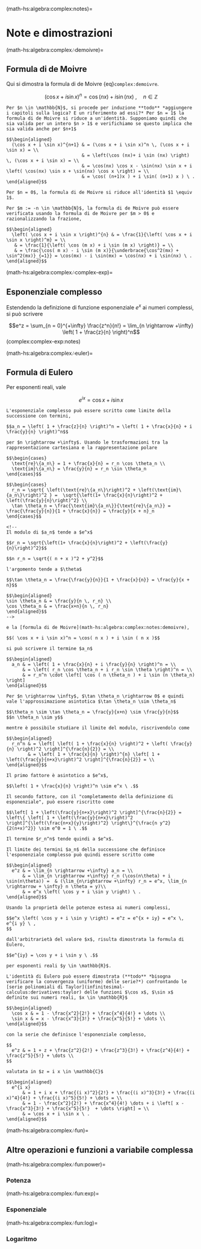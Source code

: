(math-hs:algebra:complex:notes)=
# Note e dimostrazioni

<!--
(math-hs:algebra:complex:notes:demoivre-euler)=
## Formula di de Moivre, esponenziale complesso e formula di Eulero
-->

(math-hs:algebra:complex:notes:demoivre)=
## Formula di de Moivre
Qui si dimostra la formula di de Moivre {eq}`complex:demoivre`.

$$(\cos x + i \sin x)^n = \cos(nx) + i \sin(nx) \ , \quad n \in \mathbb{Z}$$

```{dropdown} Dimostrazione per induzione
Per $n \in \mathbb{N}$, si procede per induzione **todo** *aggiungere i capitoli sulla logica? E un riferimento ad essi?* Per $n = 1$ la formula di de Moivre si riduce a un'identità. Supponiamo quindi che sia valida per un intero $n > 1$ e verifichiamo se questo implica che sia valida anche per $n+1$

$$\begin{aligned}
  (\cos x + i \sin x)^{n+1} & = (\cos x + i \sin x)^n \, (\cos x + i \sin x) = \\
                            & = \left(\cos (nx)+ i \sin (nx) \right) \, (\cos x + i \sin x) = \\
                            & = \cos(nx) \cos x - \sin(nx) \sin x + i \left( \cos(nx) \sin x + \sin(nx) \cos x \right) = \\
                            & = \cos( (n+1)x ) + i \sin( (n+1) x ) \ .
\end{aligned}$$

Per $n = 0$, la formula di de Moivre si riduce all'identità $1 \equiv 1$.

Per $m := -n \in \mathbb{N}$, la formula di de Moivre può essere verificata usando la formula di de Moivre per $m > 0$ e razionalizzando la frazione,

$$\begin{aligned}
  \left( \cos x + i \sin x \right)^{n} & = \frac{1}{\left( \cos x + i \sin x \right)^m} = \\
   & = \frac{1}{\left( \cos (m x) + i \sin (m x) \right)} = \\
   & = \frac{\cos( m x) - i \sin (m x)}{\underbrace{\cos^2(mx) + \sin^2(mx)}_{=1}} = \cos(mx) - i \sin(mx) = \cos(nx) + i \sin(nx) \ .
\end{aligned}$$

```

(math-hs:algebra:complex:notes:complex-exp)=
## Esponenziale complesso
Estendendo la definizione di funzione esponenziale $e^x$ ai numeri complessi, si può scrivere

$$e^z = \sum_{n = 0}^{+\infty} \frac{z^n}{n!} = \lim_{n \rightarrow +\infty} \left( 1 + \frac{z}{n} \right)^n$$ (complex:complex-exp:notes)

<!--
```{dropdown} Dimostrazione dell'equivalenza delle due definizioni
```
-->

(math-hs:algebra:complex:notes:euler)=
## Formula di Eulero
Per esponenti reali, vale

$$e^{i x} = \cos x + i \sin x$$

```{dropdown} Dimostrazione usando la definizione come limite della successione
L'esponenziale complesso può essere scritto come limite della successione con termini,

$$a_n = \left( 1 + \frac{z}{n} \right)^n = \left( 1 + \frac{x}{n} + i \frac{y}{n} \right)^n$$

per $n \rightarrow +\infty$. Usando le trasformazioni tra la rappresentazione cartesiana e la rappresentazione polare

$$\begin{cases}
  \text{re}\{a_n\} = 1 + \frac{x}{n} = r_n \cos \theta_n \\
  \text{im}\{a_n\} = \frac{y}{n} = r_n \sin \theta_n
\end{cases}$$

$$\begin{cases}
  r_n = \sqrt{ \left(\text{re}\{a_n\}\right)^2 + \left(\text{im}\{a_n\}\right)^2 } =  \sqrt{\left(1+ \frac{x}{n}\right)^2 + \left(\frac{y}{n}\right)^2} \\
  \tan \theta_n = \frac{\text{im}\{a_n\}}{\text{re}\{a_n\}} = \frac{\frac{y}{n}}{1 + \frac{x}{n}} = \frac{y}{x + n}_n
\end{cases}$$

<!--
Il modulo di $a_n$ tende a $e^x$

$$r_n = \sqrt{\left(1+ \frac{x}{n}\right)^2 + \left(\frac{y}{n}\right)^2}$$

$$n r_n = \sqrt{( n + x )^2 + y^2}$$

l'argomento tende a $\theta$ 

$$\tan \theta_n = \frac{\frac{y}{n}}{1 + \frac{x}{n}} = \frac{y}{x + n}$$

$$\begin{aligned}
\sin \theta_n & = \frac{y}{n \, r_n} \\
\cos \theta_n & = \frac{x+n}{n \, r_n}
\end{aligned}$$
-->

e la [formula di de Moivre](math-hs:algebra:complex:notes:demoivre),

$$( \cos x + i \sin x)^n = \cos( n x ) + i \sin ( n x )$$

si può scrivere il termine $a_n$

$$\begin{aligned}
  a_n & = \left( 1 + \frac{x}{n} + i \frac{y}{n} \right)^n = \\
      & = \left( r_n \cos \theta_n + i r_n \sin \theta \right)^n = \\
      & = r_n^n \cdot \left[ \cos ( n \theta_n ) + i \sin (n \theta_n) \right]
\end{aligned}$$

Per $n \rightarrow \infty$, $\tan \theta_n \rightarrow 0$ e quindi vale l'approssimazione asintotica $\tan \theta_n \sim \theta_n$

$$\theta_n \sim \tan \theta_n = \frac{y}{x+n} \sim \frac{y}{n}$$
$$n \theta_n \sim y$$

mentre è possibile studiare il limite del modulo, riscrivendolo come

$$\begin{aligned}
  r_n^n & = \left[ \left( 1 + \frac{x}{n} \right)^2 + \left( \frac{y}{n} \right)^2 \right]^{\frac{n}{2}} = \\
        & = \left( 1 + \frac{x}{n} \right)^{n} \left[ 1 + \left(\frac{y}{n+x}\right)^2 \right]^{\frac{n}{2}} = \\
\end{aligned}$$

Il primo fattore è asintotico a $e^x$,

$$\left( 1 + \frac{x}{n} \right)^n \sim e^x \ .$$

Il secondo fattore, con il "completamento della definizione di esponenziale", può essere riscritto come

$$\left[ 1 + \left(\frac{y}{n+x}\right)^2 \right]^{\frac{n}{2}} = \left\{ \left[ 1 + \left(\frac{y}{n+x}\right)^2 \right]^{\left(\frac{n+x}{y}\right)^2} \right\}^{\frac{n y^2}{2(n+x)^2}} \sim e^0 = 1 \ .$$

Il termine $r_n^n$ tende quindi a $e^x$.

Il limite dei termini $a_n$ della successione che definisce l'esponenziale complesso può quindi essere scritto come

$$\begin{aligned}
  e^z & = \lim_{n \rightarrow +\infty} a_n = \\
      & = \lim_{n \rightarrow +\infty} r_n (\cos(n\theta) + i \sin(n\theta)) =  & (\lim_{n\rightarrow +\infty} r_n = e^x, \lim_{n \rightarrow + \infty} n \theta = y)\\
      & = e^x \left( \cos y + i \sin y \right) \ .
\end{aligned}$$

Usando la proprietà delle potenze estesa ai numeri complessi,

$$e^x \left( \cos y + i \sin y \right) = e^z = e^{x + iy} = e^x \, e^{i y} \ ,
$$

dall'arbitrarietà del valore $x$, risulta dimostrata la formula di Eulero,

$$e^{iy} = \cos y + i \sin y \ .$$

per esponenti reali $y \in \mathbb{R}$. 

```

```{dropdown} Dimostrazione usando la definizione come serie
L'identità di Eulero può essere dimostrata (**todo** *bisogna verificare la convergenza (uniforme) delle serie?*) confrontando le [serie polinomiali di Taylor](infinitesimal-calculus:derivatives:taylor) delle funzioni $\cos x$, $\sin x$ definite sui numeri reali, $x \in \mathbb{R}$

$$\begin{aligned}
  \cos x & = 1 - \frac{x^2}{2!} + \frac{x^4}{4!} + \dots \\
  \sin x & = x - \frac{x^3}{3!} + \frac{x^5}{5!} + \dots \\
\end{aligned}$$

con la serie che definisce l'esponenziale complesso,

$$
  e^z & = 1 + z + \frac{z^2}{2!} + \frac{z^3}{3!} + \frac{z^4}{4!} + \frac{z^5}{5!} + \dots \\
$$

valutata in $z = i x \in \mathbb{C}$

$$\begin{aligned}
  e^{i x} 
      & = 1 + i x + \frac{(i x)^2}{2!} + \frac{(i x)^3}{3!} + \frac{(i x)^4}{4!} + \frac{(i x)^5}{5!} + \dots = \\
      & = 1 - \frac{x^2}{2!} + \frac{x^4}{4!} \dots + i \left[ x - \frac{x^3}{3!} + \frac{x^5}{5!}  + \dots \right] = \\
      & = \cos x + i \sin x \ .
\end{aligned}$$

```

(math-hs:algebra:complex:notes:fun)=
## Altre operazioni e funzioni a variabile complessa

(math-hs:algebra:complex:notes:fun:power)=
### Potenza

(math-hs:algebra:complex:notes:fun:exp)=
### Esponenziale

(math-hs:algebra:complex:notes:fun:log)=
### Logaritmo

